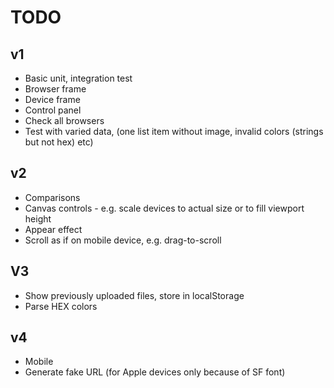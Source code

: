 # TODO

## v1

- Basic unit, integration test
- Browser frame
- Device frame
- Control panel
- Check all browsers
- Test with varied data, (one list item without image, invalid colors (strings but not hex) etc)

## v2

- Comparisons
- Canvas controls - e.g. scale devices to actual size or to fill viewport height
- Appear effect
- Scroll as if on mobile device, e.g. drag-to-scroll

## V3

- Show previously uploaded files, store in localStorage
- Parse HEX colors

## v4

- Mobile
- Generate fake URL (for Apple devices only because of SF font)
